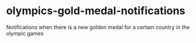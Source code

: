 olympics-gold-medal-notifications
=================================

Notifications when there is a new golden medal for a certain country in the olympic games

